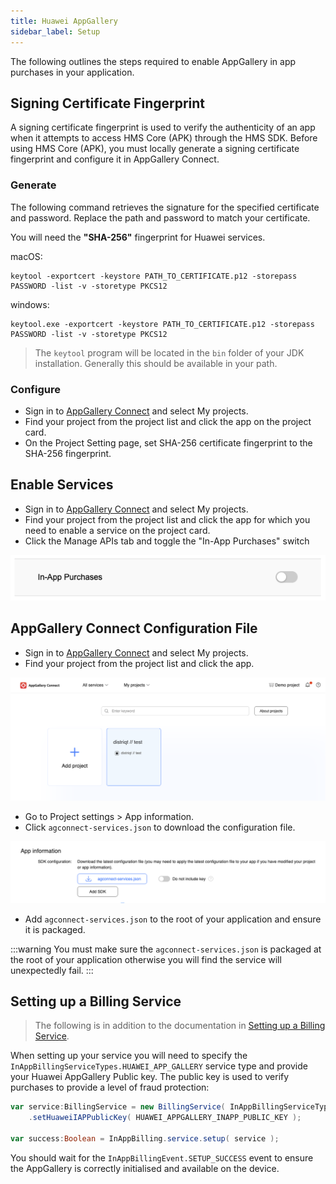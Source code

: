 ```yaml
---
title: Huawei AppGallery
sidebar_label: Setup
---
```



The following outlines the steps required to enable AppGallery in app purchases in your application.


## Signing Certificate Fingerprint

A signing certificate fingerprint is used to verify the authenticity of an app when it attempts to access HMS Core (APK) through the HMS SDK. Before using HMS Core (APK), you must locally generate a signing certificate fingerprint and configure it in AppGallery Connect.


### Generate

The following command retrieves the signature for the specified certificate and password. Replace the path and password to match your certificate.

You will need the **"SHA-256"** fingerprint for Huawei services.


macOS: 

```
keytool -exportcert -keystore PATH_TO_CERTIFICATE.p12 -storepass PASSWORD -list -v -storetype PKCS12
```


windows:

```
keytool.exe -exportcert -keystore PATH_TO_CERTIFICATE.p12 -storepass PASSWORD -list -v -storetype PKCS12
```

>
> The `keytool` program will be located in the `bin` folder of your JDK installation. Generally this should be available in your path. 
>




### Configure

- Sign in to [AppGallery Connect](https://developer.huawei.com/consumer/en/service/josp/agc/index.html) and select My projects.
- Find your project from the project list and click the app on the project card.
- On the Project Setting page, set SHA-256 certificate fingerprint to the SHA-256 fingerprint.




## Enable Services

- Sign in to [AppGallery Connect](https://developer.huawei.com/consumer/en/service/josp/agc/index.html) and select My projects.
- Find your project from the project list and click the app for which you need to enable a service on the project card.
- Click the Manage APIs tab and toggle the "In-App Purchases" switch

![](images/huawei-appgallery-enableservice.png)




## AppGallery Connect Configuration File

- Sign in to [AppGallery Connect](https://developer.huawei.com/consumer/en/service/josp/agc/index.html) and select My projects.
- Find your project from the project list and click the app.

![](images/huawei-appgallery-connect-config-download-1.png)

- Go to Project settings > App information.
- Click `agconnect-services.json` to download the configuration file.

![](images/huawei-appgallery-connect-config-download-2.png)

 - Add `agconnect-services.json` to the root of your application and ensure it is packaged.  


:::warning
You must make sure the `agconnect-services.json` is packaged at the root of your application otherwise you will find the service will unexpectedly fail.
:::



## Setting up a Billing Service

> The following is in addition to the documentation in [Setting up a Billing Service](../billing-service.md).

When setting up your service you will need to specify the `InAppBillingServiceTypes.HUAWEI_APP_GALLERY` service type and provide your Huawei AppGallery Public key. The public key is used to verify purchases to provide a level of fraud protection:

```actionscript
var service:BillingService = new BillingService( InAppBillingServiceTypes.HUAWEI_APP_GALLERY )
    .setHuaweiIAPPublicKey( HUAWEI_APPGALLERY_INAPP_PUBLIC_KEY );

var success:Boolean = InAppBilling.service.setup( service );
```

You should wait for the `InAppBillingEvent.SETUP_SUCCESS` event to ensure the AppGallery is correctly initialised and available on the device.

